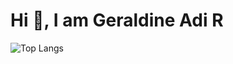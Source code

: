 # Hi 👋, I am Geraldine Adi R

 ![Top Langs](https://github-readme-stats.vercel.app/api/top-langs/?username=rtomas&hide=javascript,css,scss,html&theme=tokyonight)

<!--
**codev911/codev911** is a ✨ _special_ ✨ repository because its `README.md` (this file) appears on your GitHub profile.

Here are some ideas to get you started:

- 🔭 I’m currently working on ...
- 🌱 I’m currently learning ...
- 👯 I’m looking to collaborate on ...
- 🤔 I’m looking for help with ...
- 💬 Ask me about ...
- 📫 How to reach me: ...
- 😄 Pronouns: ...
- ⚡ Fun fact: ...
-->
